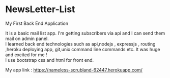 # NewsLetter-List
My First Back End Application  

It is a basic mail list app. I'm getting subscribers via api and I can send them mail on admin panel.  
I learned back end technologies such as api,nodejs , expressjs , routing ,heroku deploying app, git,unix command line commands etc. It was huge and excited for me !  
I use bootstrap css and html for front end.

My app link : https://nameless-scrubland-62447.herokuapp.com/
